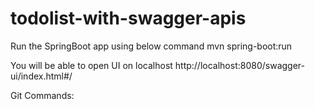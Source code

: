 # todolist-with-swagger-apis

Run the SpringBoot app using below command
mvn spring-boot:run

You will be able to open UI on localhost
http://localhost:8080/swagger-ui/index.html#/


Git Commands:




